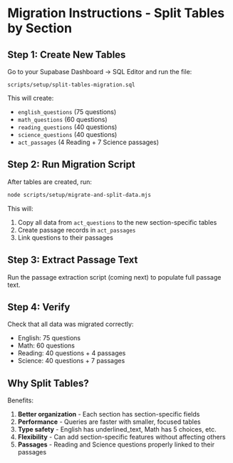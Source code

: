 # Migration Instructions - Split Tables by Section

## Step 1: Create New Tables

Go to your Supabase Dashboard → SQL Editor and run the file:
```
scripts/setup/split-tables-migration.sql
```

This will create:
- `english_questions` (75 questions)
- `math_questions` (60 questions)
- `reading_questions` (40 questions)
- `science_questions` (40 questions)
- `act_passages` (4 Reading + 7 Science passages)

## Step 2: Run Migration Script

After tables are created, run:
```bash
node scripts/setup/migrate-and-split-data.mjs
```

This will:
1. Copy all data from `act_questions` to the new section-specific tables
2. Create passage records in `act_passages`
3. Link questions to their passages

## Step 3: Extract Passage Text

Run the passage extraction script (coming next) to populate full passage text.

## Step 4: Verify

Check that all data was migrated correctly:
- English: 75 questions
- Math: 60 questions
- Reading: 40 questions + 4 passages
- Science: 40 questions + 7 passages

## Why Split Tables?

Benefits:
1. **Better organization** - Each section has section-specific fields
2. **Performance** - Queries are faster with smaller, focused tables
3. **Type safety** - English has underlined_text, Math has 5 choices, etc.
4. **Flexibility** - Can add section-specific features without affecting others
5. **Passages** - Reading and Science questions properly linked to their passages
